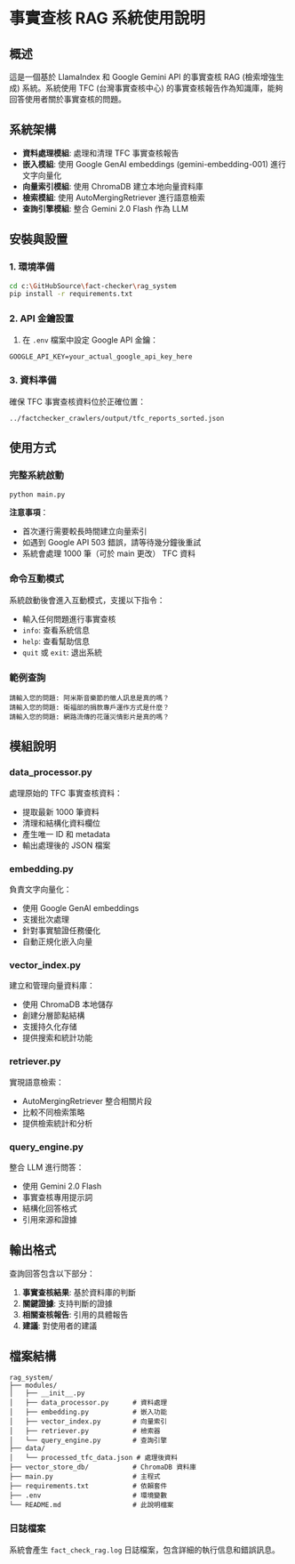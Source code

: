 # 事實查核 RAG 系統使用說明

## 概述
這是一個基於 LlamaIndex 和 Google Gemini API 的事實查核 RAG (檢索增強生成) 系統。系統使用 TFC (台灣事實查核中心) 的事實查核報告作為知識庫，能夠回答使用者關於事實查核的問題。

## 系統架構
- **資料處理模組**: 處理和清理 TFC 事實查核報告
- **嵌入模組**: 使用 Google GenAI embeddings (gemini-embedding-001) 進行文字向量化
- **向量索引模組**: 使用 ChromaDB 建立本地向量資料庫
- **檢索模組**: 使用 AutoMergingRetriever 進行語意檢索
- **查詢引擎模組**: 整合 Gemini 2.0 Flash 作為 LLM

## 安裝與設置

### 1. 環境準備
```bash
cd c:\GitHubSource\fact-checker\rag_system
pip install -r requirements.txt
```

### 2. API 金鑰設置
1. 在 `.env` 檔案中設定 Google API 金鑰：
```
GOOGLE_API_KEY=your_actual_google_api_key_here
```

### 3. 資料準備
確保 TFC 事實查核資料位於正確位置：
```
../factchecker_crawlers/output/tfc_reports_sorted.json
```

## 使用方式

### 完整系統啟動
```bash
python main.py
```
**注意事項**：
- 首次運行需要較長時間建立向量索引
- 如遇到 Google API 503 錯誤，請等待幾分鐘後重試
- 系統會處理 1000 筆（可於 main 更改） TFC 資料

### 命令互動模式

系統啟動後會進入互動模式，支援以下指令：
- 輸入任何問題進行事實查核
- `info`: 查看系統信息
- `help`: 查看幫助信息
- `quit` 或 `exit`: 退出系統

### 範例查詢
```
請輸入您的問題: 阿米斯音樂節的徵人訊息是真的嗎？
請輸入您的問題: 衛福部的捐款專戶運作方式是什麼？
請輸入您的問題: 網路流傳的花蓮災情影片是真的嗎？
```

## 模組說明

### data_processor.py
處理原始的 TFC 事實查核資料：
- 提取最新 1000 筆資料
- 清理和結構化資料欄位
- 產生唯一 ID 和 metadata
- 輸出處理後的 JSON 檔案

### embedding.py
負責文字向量化：
- 使用 Google GenAI embeddings
- 支援批次處理
- 針對事實驗證任務優化
- 自動正規化嵌入向量

### vector_index.py
建立和管理向量資料庫：
- 使用 ChromaDB 本地儲存
- 創建分層節點結構
- 支援持久化存储
- 提供搜索和統計功能

### retriever.py
實現語意檢索：
- AutoMergingRetriever 整合相關片段
- 比較不同檢索策略
- 提供檢索統計和分析

### query_engine.py
整合 LLM 進行問答：
- 使用 Gemini 2.0 Flash
- 事實查核專用提示詞
- 結構化回答格式
- 引用來源和證據

## 輸出格式

查詢回答包含以下部分：
1. **事實查核結果**: 基於資料庫的判斷
2. **關鍵證據**: 支持判斷的證據
3. **相關查核報告**: 引用的具體報告
4. **建議**: 對使用者的建議

## 檔案結構
```
rag_system/
├── modules/
│   ├── __init__.py
│   ├── data_processor.py      # 資料處理
│   ├── embedding.py           # 嵌入功能
│   ├── vector_index.py        # 向量索引
│   ├── retriever.py           # 檢索器
│   └── query_engine.py        # 查詢引擎
├── data/
│   └── processed_tfc_data.json # 處理後資料
├── vector_store_db/           # ChromaDB 資料庫
├── main.py                    # 主程式
├── requirements.txt           # 依賴套件
├── .env                       # 環境變數
└── README.md                  # 此說明檔案
```

### 日誌檔案
系統會產生 `fact_check_rag.log` 日誌檔案，包含詳細的執行信息和錯誤訊息。
